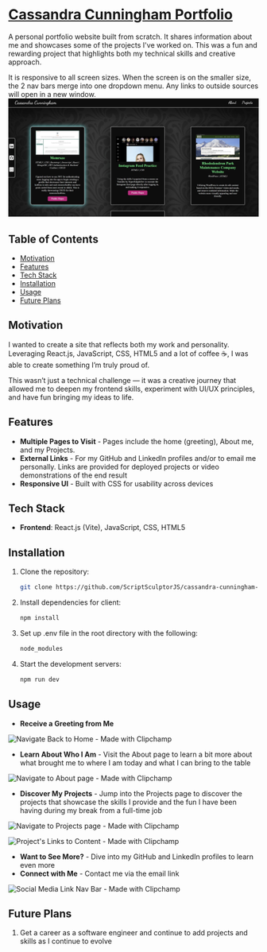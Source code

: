 # [Cassandra Cunningham Portfolio](https://scriptsculptorjs.github.io/cassandra-cunningham-portfolio/)
A personal portfolio website built from scratch. It shares information about me and showcases some of the projects I've worked on. This was a fun and rewarding project that highlights both my technical skills and creative approach.

It is responsive to all screen sizes. When the screen is on the smaller size, the 2 nav bars merge into one dropdown menu. Any links to outside sources will open in a new window.
![Cassandra Cunningham Portfolio](public/assets/Portfolio.jpg)

## Table of Contents
* [Motivation](#motivation)
* [Features](#features)
* [Tech Stack](#tech-stack)
* [Installation](#installation)
* [Usage](#usage)
* [Future Plans](#future-plans)

## Motivation
I wanted to create a site that reflects both my work and personality. Leveraging React.js, JavaScript, CSS, HTML5 and a lot of coffee ☕, I was able to create something I’m truly proud of.

This wasn’t just a technical challenge — it was a creative journey that allowed me to deepen my frontend skills, experiment with UI/UX principles, and have fun bringing my ideas to life.

## Features
- **Multiple Pages to Visit** - Pages include the home (greeting), About me, and my Projects.
- **External Links** - For my GitHub and LinkedIn profiles and/or to email me personally. Links are provided for deployed projects or video demonstrations of the end result
- **Responsive UI** - Built with CSS for usability across devices

## Tech Stack
- **Frontend**: React.js (Vite), JavaScript, CSS, HTML5

## Installation
1. Clone the repository:
    ```bash
    git clone https://github.com/ScriptSculptorJS/cassandra-cunningham-portfolio.git
2. Install dependencies for client:
    ```bash
    npm install
3. Set up .env file in the root directory with the following:
    ```bash
    node_modules
4. Start the development servers:
    ```bash
    npm run dev
## Usage
- **Receive a Greeting from Me**

![Navigate Back to Home - Made with Clipchamp](https://github.com/user-attachments/assets/b6b1da3b-4b90-4251-a6c9-2aae010adb07)
- **Learn About Who I Am** - Visit the About page to learn a bit more about what brought me to where I am today and what I can bring to the table

![Navigate to About page - Made with Clipchamp](https://github.com/user-attachments/assets/4d21424b-9e16-4f00-853e-76d9c10aaae3)
- **Discover My Projects** - Jump into the Projects page to discover the projects that showcase the skills I provide and the fun I have been having during my break from a full-time job

![Navigate to Projects page - Made with Clipchamp](https://github.com/user-attachments/assets/f0e8d431-25c7-488d-a260-4ea7c1a40ad2)

![Project's Links to Content - Made with Clipchamp](https://github.com/user-attachments/assets/7c253959-a887-4804-9b50-d47c3178100b)
- **Want to See More?** - Dive into my GitHub and LinkedIn profiles to learn even more
- **Connect with Me** - Contact me via the email link

![Social Media Link Nav Bar - Made with Clipchamp](https://github.com/user-attachments/assets/72f47b9c-480f-4e68-a2f9-71855482b736)

## Future Plans
1. Get a career as a software engineer and continue to add projects and skills as I continue to evolve
